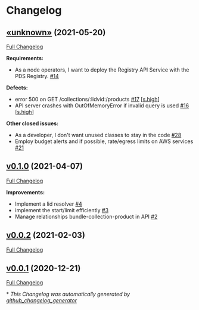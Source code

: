 # Changelog

## [«unknown»](https://github.com/NASA-PDS/registry-api-service/tree/«unknown») (2021-05-20)

[Full Changelog](https://github.com/NASA-PDS/registry-api-service/compare/v0.1.0...«unknown»)

**Requirements:**

- As a node operators, I want to deploy the Registry API Service with the PDS Registry. [\#14](https://github.com/NASA-PDS/registry-api-service/issues/14)

**Defects:**

- error 500 on GET /collections/:lidvid:/products [\#17](https://github.com/NASA-PDS/registry-api-service/issues/17) [[s.high](https://github.com/NASA-PDS/registry-api-service/labels/s.high)]
- API server crashes with OutOfMemoryError if invalid query is used [\#16](https://github.com/NASA-PDS/registry-api-service/issues/16) [[s.high](https://github.com/NASA-PDS/registry-api-service/labels/s.high)]

**Other closed issues:**

- As a developer, I don't want unused classes to stay in the code [\#28](https://github.com/NASA-PDS/registry-api-service/issues/28)
- Employ budget alerts and if possible, rate/egress limits on AWS services [\#21](https://github.com/NASA-PDS/registry-api-service/issues/21)

## [v0.1.0](https://github.com/NASA-PDS/registry-api-service/tree/v0.1.0) (2021-04-07)

[Full Changelog](https://github.com/NASA-PDS/registry-api-service/compare/v0.0.2...v0.1.0)

**Improvements:**

- Implement a lid resolver [\#4](https://github.com/NASA-PDS/registry-api-service/issues/4)
- implement the start/limit efficiently [\#3](https://github.com/NASA-PDS/registry-api-service/issues/3)
- Manage relationships bundle-collection-product in API [\#2](https://github.com/NASA-PDS/registry-api-service/issues/2)

## [v0.0.2](https://github.com/NASA-PDS/registry-api-service/tree/v0.0.2) (2021-02-03)

[Full Changelog](https://github.com/NASA-PDS/registry-api-service/compare/v0.0.1...v0.0.2)

## [v0.0.1](https://github.com/NASA-PDS/registry-api-service/tree/v0.0.1) (2020-12-21)

[Full Changelog](https://github.com/NASA-PDS/registry-api-service/compare/66b22b0ede8c41921a37521433fa15a57f33513d...v0.0.1)



\* *This Changelog was automatically generated by [github_changelog_generator](https://github.com/github-changelog-generator/github-changelog-generator)*
